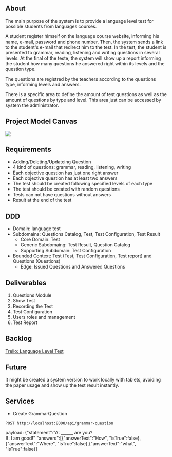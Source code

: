 
## About

The main purpose of the system is to provide a language level test for possible students from languages courses. 

A student register himself on the language course website, informing his name, e-mail, password and phone number. Then, the system sends a link to the student's e-mail that redirect him to the test. In the test, the student is presented to grammar, reading, listening and writing questions in several levels. At the final of the teste, the system will show up a report informing the student how many questions he answered right within its levels and the question type.

The questions are registred by the teachers according to the questions type, informing levels and answers.

There is a specific area to define the amount of test questions as well as the amount of questions by type and level. This area just can be accessed by system the administrator. 


## Project Model Canvas

[![](https://imagizer.imageshack.com/v2/100x75q90/921/CVHWSA.png)](https://imageshack.com/a/img921/3483/CVHWSA.png)


## Requirements
- Adding/Deleting/Updateing Question
- 4 kind of questions: grammar, reading, listening, writing
- Each objective question has just one right answer
- Each objective question has at least two answers
- The test should be created following specified levels of each type
- The test should be created with random questions
- Tests can not have questions without answers
- Result at the end of the test

## DDD
- Domain: language test
- Subdomains: Questions Catalog, Test, Test Configuration, Test Result
   - Core Domain: Test
   - Generic Subdomaing: Test Result, Question Catalog
   - Supporting Subdomain: Test Configuration
- Bounded Context: Test (Test, Test Configuration, Test report) and Questions (Questions)
   - Edge: Issued Questions and Answered Questions

## Deliverables

1. Questions Module
2. Show Test 
3. Recording the Test
4. Test Configuration
5. Users roles and management
6. Test Report

## Backlog

[Trello: Language Level Test](https://trello.com/b/3gaHmPEv/language-level-test)

## Future

It might be created a system version to work locally with tablets, avoiding the paper usage and show up the test result instantly.

## Services

- Create GrammarQuestion
```
POST http://localhost:8000/api/grammar-question
```

payload: {"statement":"A: ______ are you?<br>B: I am good!" "answers":[{"answerText":"How", "isTrue":false},{"answerText":"Where", "isTrue":false},{"answerText":"what", "isTrue":false}]



